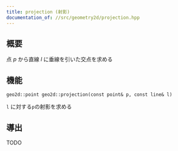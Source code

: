 ```yaml
---
title: projection (射影)
documentation_of: //src/geometry2d/projection.hpp
---
```


## 概要

点 $p$ から直線 $l$ に垂線を引いた交点を求める

## 機能

```
geo2d::point geo2d::projection(const point& p, const line& l)
```

`l` に対する`p`の射影を求める

## 導出

TODO
